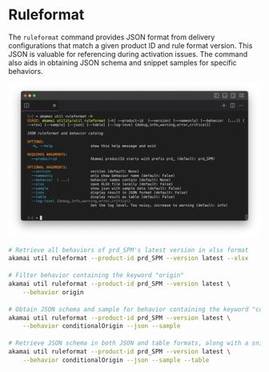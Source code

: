 # Ruleformat

The `ruleformat` command provides JSON format from delivery configurations that match a given product ID and rule format version.
This JSON is valuable for referencing during activation issues.
The command also aids in obtaining JSON schema and snippet samples for specific behaviors.

![ruleformat](./help/ruleformat.jpg)

```bash
# Retrieve all behaviors of prd_SPM's latest version in xlsx format
akamai util ruleformat --product-id prd_SPM --version latest --xlsx

# Filter behavior containing the keyword "origin"
akamai util ruleformat --product-id prd_SPM --version latest \
    --behavior origin

# Obtain JSON schema and sample for behavior containing the keyword "conditionalOrigin"
akamai util ruleformat --product-id prd_SPM --version latest \
    --behavior conditionalOrigin --json --sample

# Retrieve JSON schema in both JSON and table formats, along with a snippet sample
akamai util ruleformat --product-id prd_SPM --version latest \
    --behavior conditionalOrigin --json --sample --table
```
